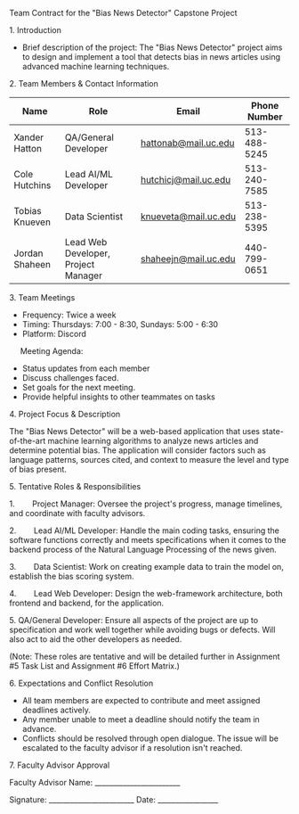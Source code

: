 Team Contract for the "Bias News Detector" Capstone Project

1\. Introduction

*   Brief description of the project: The "Bias News Detector" project aims to design and implement a tool that detects bias in news articles using advanced machine learning techniques.

2\. Team Members & Contact Information

| Name | Role | Email | Phone Number |
| --- | --- | --- | --- |
| Xander Hatton | QA/General Developer | hattonab@mail.uc.edu | 513-488-5245 |
| Cole Hutchins | Lead AI/ML Developer | hutchicj@mail.uc.edu | 513-240-7585 |
| Tobias Knueven | Data Scientist | knueveta@mail.uc.edu | 513-238-5395 |
| Jordan Shaheen | Lead Web Developer, Project Manager | shaheejn@mail.uc.edu | 440-799-0651 |

3\. Team Meetings

*   Frequency: Twice a week
*   Timing: Thursdays: 7:00 - 8:30, Sundays: 5:00 - 6:30
*   Platform: Discord

     Meeting Agenda:

*   Status updates from each member
*   Discuss challenges faced.
*   Set goals for the next meeting.
*   Provide helpful insights to other teammates on tasks

4\. Project Focus & Description

The "Bias News Detector" will be a web-based application that uses state-of-the-art machine learning algorithms to analyze news articles and determine potential bias. The application will consider factors such as language patterns, sources cited, and context to measure the level and type of bias present.

5\. Tentative Roles & Responsibilities

1.        Project Manager: Oversee the project's progress, manage timelines, and coordinate with faculty advisors.

2.        Lead AI/ML Developer: Handle the main coding tasks, ensuring the software functions correctly and meets specifications when it comes to the backend process of the Natural Language Processing of the news given.

3.        Data Scientist: Work on creating example data to train the model on, establish the bias scoring system.

4.        Lead Web Developer: Design the web-framework architecture, both frontend and backend, for the application.

5\. QA/General Developer: Ensure all aspects of the project are up to specification and work well together while avoiding bugs or defects. Will also act to aid the other developers as needed.

(Note: These roles are tentative and will be detailed further in Assignment   #5 Task List and Assignment #6 Effort Matrix.)

6\. Expectations and Conflict Resolution

*   All team members are expected to contribute and meet assigned deadlines actively.
*   Any member unable to meet a deadline should notify the team in advance.
*   Conflicts should be resolved through open dialogue. The issue will be escalated to the faculty advisor if a resolution isn't reached.

7\. Faculty Advisor Approval

Faculty Advisor Name: \_\_\_\_\_\_\_\_\_\_\_\_\_\_\_\_\_\_\_\_\_\_\_\_

Signature: \_\_\_\_\_\_\_\_\_\_\_\_\_\_\_\_\_\_\_\_\_\_\_\_ Date: \_\_\_\_\_\_\_\_\_\_\_\_\_\_\_\_\_
